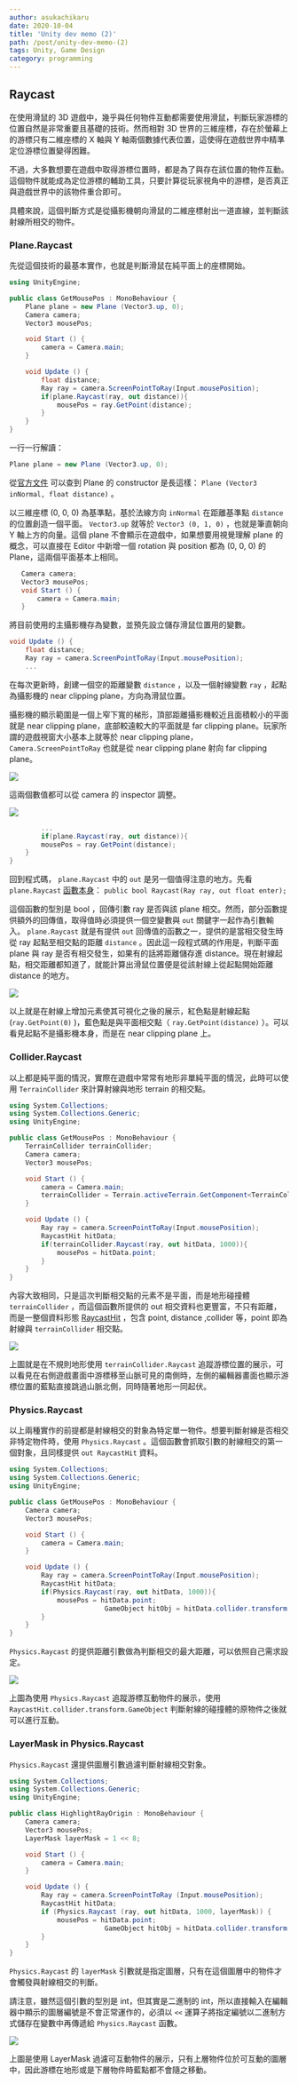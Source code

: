 ```yaml
---
author: asukachikaru
date: 2020-10-04
title: 'Unity dev memo (2)'
path: /post/unity-dev-memo-(2)
tags: Unity, Game Design
category: programming
---
```


## Raycast

在使用滑鼠的 3D 遊戲中，幾乎與任何物件互動都需要使用滑鼠，判斷玩家游標的位置自然是非常重要且基礎的技術。然而相對 3D 世界的三維座標，存在於螢幕上的游標只有二維座標的 X 軸與 Y 軸兩個數據代表位置，這使得在遊戲世界中精準定位游標位置變得困難。

不過，大多數想要在遊戲中取得游標位置時，都是為了與存在該位置的物件互動。這個物件就能成為定位游標的輔助工具，只要計算從玩家視角中的游標，是否真正與遊戲世界中的該物件重合即可。

具體來說，這個判斷方式是從攝影機朝向滑鼠的二維座標射出一道直線，並判斷該射線所相交的物件。

### Plane.Raycast

先從這個技術的最基本實作，也就是判斷滑鼠在純平面上的座標開始。

```csharp
using UnityEngine;

public class GetMousePos : MonoBehaviour {
    Plane plane = new Plane (Vector3.up, 0);
    Camera camera;
    Vector3 mousePos;

    void Start () {
        camera = Camera.main;
    }

    void Update () {
        float distance;
        Ray ray = camera.ScreenPointToRay(Input.mousePosition);
        if(plane.Raycast(ray, out distance)){
            mousePos = ray.GetPoint(distance);
        }
    }
}
```

一行一行解讀：

```csharp
Plane plane = new Plane (Vector3.up, 0);
```

從[官方文件](https://docs.unity3d.com/ScriptReference/Plane-ctor.html) 可以查到 Plane 的 constructor 是長這樣： `Plane (Vector3 inNormal, float distance)` 。

以三維座標 (0, 0, 0) 為基準點，基於法線方向 `inNormal` 在距離基準點 `distance` 的位置創造一個平面。 `Vector3.up` 就等於 `Vector3 (0, 1, 0)` ，也就是筆直朝向 Y 軸上方的向量。這個 plane 不會顯示在遊戲中，如果想要用視覺理解 plane 的概念，可以直接在 Editor 中新增一個 rotation 與 position 都為 (0, 0, 0) 的 Plane，這兩個平面基本上相同。

```csharp
   Camera camera;
   Vector3 mousePos;
   void Start () {
       camera = Camera.main;
   }
```

將目前使用的主攝影機存為變數，並預先設立儲存滑鼠位置用的變數。

```csharp
void Update () {
    float distance;
    Ray ray = camera.ScreenPointToRay(Input.mousePosition);
    ...
```

在每次更新時，創建一個空的距離變數 `distance` ，以及一個射線變數 `ray` ，起點為攝影機的 near clipping plane，方向為滑鼠位置。

攝影機的顯示範圍是一個上窄下寬的梯形，頂部距離攝影機較近且面積較小的平面就是 near clipping plane，底部較遠較大的平面就是 far clipping plane。玩家所謂的遊戲視窗大小基本上就等於 near clipping plane， `Camera.ScreenPointToRay` 也就是從 near clipping plane 射向 far clipping plane。

![](../images/unity_dev_memo_2_1.png)

這兩個數值都可以從 camera 的 inspector 調整。

![](../images/unity_dev_memo_2_2.png)

```csharp
		...
		if(plane.Raycast(ray, out distance)){
        mousePos = ray.GetPoint(distance);
    }
}
```

回到程式碼， `plane.Raycast` 中的 `out` 是另一個值得注意的地方。先看 `plane.Raycast` [函數本身](https://docs.unity3d.com/ScriptReference/Plane.Raycast.html)： `public bool Raycast(Ray ray, out float enter);`

這個函數的型別是 bool ，回傳引數 ray 是否與該 plane 相交。然而，部分函數提供額外的回傳值，取得值時必須提供一個空變數與 `out` 關鍵字一起作為引數輸入。 `plane.Raycast` 就是有提供 `out` 回傳值的函數之一，提供的是當相交發生時從 ray 起點至相交點的距離 `distance` 。因此這一段程式碼的作用是，判斷平面 plane 與 ray 是否有相交發生，如果有的話將距離儲存進 distance。現在射線起點，相交距離都知道了，就能計算出滑鼠位置便是從該射線上從起點開始距離 distance 的地方。

![](../images/unity_dev_memo_2_3.gif)

以上就是在射線上增加元素使其可視化之後的展示，紅色點是射線起點 (`ray.GetPoint(0)` )，藍色點是與平面相交點（ `ray.GetPoint(distance)` ）。可以看見起點不是攝影機本身，而是在 near clipping plane 上。

### Collider.Raycast

以上都是純平面的情況，實際在遊戲中常常有地形非單純平面的情況，此時可以使用 `TerrainCollider` 來計算射線與地形 terrain 的相交點。

```csharp
using System.Collections;
using System.Collections.Generic;
using UnityEngine;

public class GetMousePos : MonoBehaviour {
    TerrainCollider terrainCollider;
    Camera camera;
    Vector3 mousePos;

    void Start () {
        camera = Camera.main;
        terrainCollider = Terrain.activeTerrain.GetComponent<TerrainCollider>();
    }

    void Update () {
        Ray ray = camera.ScreenPointToRay(Input.mousePosition);
        RaycastHit hitData;
        if(terrainCollider.Raycast(ray, out hitData, 1000)){
            mousePos = hitData.point;
        }
    }
}
```

內容大致相同，只是這次判斷相交點的元素不是平面，而是地形碰撞體 `terrainCollider` ，而這個函數所提供的 out 相交資料也更豐富，不只有距離，而是一整個資料形態 [RaycastHit](https://docs.unity3d.com/ScriptReference/RaycastHit.html) ，包含 point, distance ,collider 等，point 即為射線與 `terrainCollider` 相交點。

![](../images/unity_dev_memo_2_4.gif)

上圖就是在不規則地形使用 `terrainCollider.Raycast` 追蹤游標位置的展示，可以看見在右側遊戲畫面中游標移至山脈可見的南側時，左側的編輯器畫面也顯示游標位置的藍點直接跳過山脈北側，同時隨著地形一同起伏。

### Physics.Raycast

以上兩種實作的前提都是射線相交的對象為特定單一物件。想要判斷射線是否相交非特定物件時，使用 `Physics.Raycast` 。這個函數會抓取引數的射線相交的第一個對象，且同樣提供 `out RaycastHit` 資料。

```csharp
using System.Collections;
using System.Collections.Generic;
using UnityEngine;

public class GetMousePos : MonoBehaviour {
    Camera camera;
    Vector3 mousePos;

    void Start () {
        camera = Camera.main;
    }

    void Update () {
        Ray ray = camera.ScreenPointToRay(Input.mousePosition);
        RaycastHit hitData;
        if(Physics.Raycast(ray, out hitData, 1000)){
            mousePos = hitData.point;
						GameObject hitObj = hitData.collider.transform.gameObject;
        }
    }
}
```

`Physics.Raycast` 的提供距離引數做為判斷相交的最大距離，可以依照自己需求設定。

![](../images/unity_dev_memo_2_5.gif)

上圖為使用 `Physics.Raycast` 追蹤游標互動物件的展示，使用 `RaycastHit.collider.transform.GameObject` 判斷射線的碰撞體的原物件之後就可以進行互動。

### LayerMask in Physics.Raycast

`Physics.Raycast` 還提供圖層引數過濾判斷射線相交對象。

```csharp
using System.Collections;
using System.Collections.Generic;
using UnityEngine;

public class HighlightRayOrigin : MonoBehaviour {
    Camera camera;
    Vector3 mousePos;
    LayerMask layerMask = 1 << 8;

    void Start () {
        camera = Camera.main;
    }

    void Update () {
        Ray ray = camera.ScreenPointToRay (Input.mousePosition);
        RaycastHit hitData;
        if (Physics.Raycast (ray, out hitData, 1000, layerMask)) {
            mousePos = hitData.point;
						GameObject hitObj = hitData.collider.transform.gameObject;
        }
    }
}
```

`Physics.Raycast` 的 `layerMask` 引數就是指定圖層，只有在這個圖層中的物件才會觸發與射線相交的判斷。

請注意，雖然這個引數的型別是 int，但其實是二進制的 int，所以直接輸入在編輯器中顯示的圖層編號是不會正常運作的，必須以 `<<` 運算子將指定編號以二進制方式儲存在變數中再傳遞給 `Physics.Raycast` 函數。

![](https://media.giphy.com/media/r505ukuetGAHNwCSZg/giphy.gif)

上圖是使用 LayerMask 過濾可互動物件的展示，只有上層物件位於可互動的圖層中，因此游標在地形或是下層物件時藍點都不會隨之移動。
